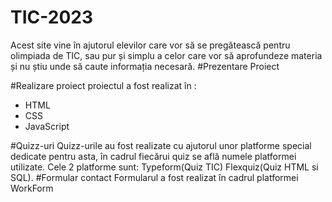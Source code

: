 # TIC-2023
Acest site vine în ajutorul elevilor care vor să se pregătească pentru olimpiada de TIC, sau pur și simplu a celor care vor să aprofundeze materia și nu știu unde să caute informația necesară.
#Prezentare Proiect

#Realizare proiect
proiectul a fost realizat în :
<ul>
  <li>HTML</li>
  <li>CSS</li>
  <li>JavaScript</li>
</ul>

#Quizz-uri
Quizz-urile au fost realizate cu ajutorul unor platforme special dedicate pentru asta, în cadrul fiecărui quiz se află numele platformei utilizate.
Cele 2 platforme sunt: Typeform(Quiz TIC) Flexquiz(Quiz HTML si SQL).
#Formular contact
Formularul a fost realizat în cadrul platformei WorkForm
